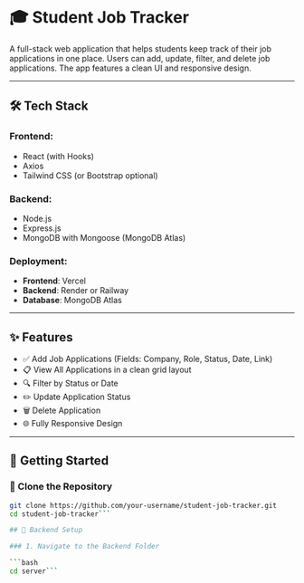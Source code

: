 # 🎓 Student Job Tracker

A full-stack web application that helps students keep track of their job applications in one place. Users can add, update, filter, and delete job applications. The app features a clean UI and responsive design.

---

## 🛠 Tech Stack

### Frontend:
- React (with Hooks)
- Axios
- Tailwind CSS (or Bootstrap optional)

### Backend:
- Node.js
- Express.js
- MongoDB with Mongoose (MongoDB Atlas)

### Deployment:
- **Frontend**: Vercel  
- **Backend**: Render or Railway  
- **Database**: MongoDB Atlas

---

## ✨ Features

- ✅ Add Job Applications (Fields: Company, Role, Status, Date, Link)
- 📋 View All Applications in a clean grid layout
- 🔍 Filter by Status or Date
- ✏️ Update Application Status
- 🗑 Delete Application
- 🌐 Fully Responsive Design

---

## 🚀 Getting Started

### 📁 Clone the Repository

```bash
git clone https://github.com/your-username/student-job-tracker.git
cd student-job-tracker```

## 🔧 Backend Setup

### 1. Navigate to the Backend Folder

```bash
cd server```

